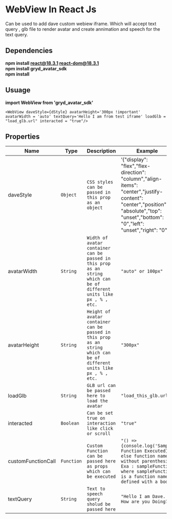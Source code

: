 # WebView In React Js
Can be used to add dave custom webiew iframe. Which will accept text query , glb file to render avatar and create annimation and speech for the text query.


## Dependencies
**npm install react@18.3.1 react-dom@18.3.1**<br>
**npm install gryd_avatar_sdk**<br>
**npm install**<br>

## Usuage
**import WebView from 'gryd_avatar_sdk'**


```<WebView daveStyle={dStyle} avatarHeight='300px !important' avatarWidth = 'auto' textQuery='Hello I am from test iframe' loadGlb = "load_glb.url" interacted = "true"/>```


## Properties


|  Name              |Type                          |  Description              |Example                         |
|----------------|----------------|-------------------------------|-----------------------------|
|daveStyle|`Object`            |`CSS styles can be passed in this prop as an object`            |'{"display":  "flex","flex-direction":  "column","align-items":  "center","justify-content":  "center","position":  "absolute","top":  "unset","bottom":  "0","left":  "unset","right":  "0"}'            |
|avatarWidth|`String`            | `Width of avatar container can be passed in this prop as an string which can be of different units like px , % , etc.`         |`"auto" or 100px"`
|avatarHeight|`String`            | `Height of avatar container can be passed in this prop as an string which can be of different units like px , % , etc.`         |`"300px"`       
|loadGlb|`String`            | `GLB url can be passed here to load the avatar`         |`"load_this_glb.url"` 
|interacted|`Boolean`            | `Can be set true on interaction like click or scroll`         |`"true"`
|customFunctionCall|`Function`            | `Custom Function can be passed here as props which can be executed`         |`"() => {console.log('Sample Function Executed)}" else function name without parenthesis. Exa : sampleFunction where sampleFunction is a function name defined with a body` 
|textQuery|`String`            | `Text to speech query sholud be passed here`         |`"Hello I am Dave. How are you Doing?"` |




